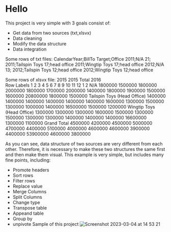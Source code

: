 # **Hello**

This project is very simple with 3 goals consist of:
- Get data from two sources (txt,xlsvx)
- Data cleaning
- Modify the data structure
- Data integration

Some rows of txt files:
CalendarYear;BillTo Target;Office
2011;N/A 21;
2011;Tailspin Toys 17;head office
2011;Wingtip Toys 17;head office
2012;N/A 13;
2012;Tailspin Toys 12;head office
2012;Wingtip Toys 12;head office

Some rows of xlsvx file:
	2015												2015 Total	2016	
Row Labels	1	2	3	4	5	6	7	8	9	10	11	12		1	2
N/A	1800000	1500000	1800000	2000000	1800000	1700000	2000000	1400000	1800000	1900000	1500000	1600000	20800000	1800000	1500000
Tailspin Toys (Head Office)	1400000	1400000	1400000	1400000	1400000	1400000	1600000	1300000	1500000	1300000	1000000	1400000	16500000	1500000	1200000
Wingtip Toys (Head Office)	1300000	1300000	1300000	1600000	1500000	1300000	1500000	1300000	1300000	1400000	1400000	1400000	16600000	1300000	1100000
Grand Total	4500000	4200000	4500000	5000000	4700000	4400000	5100000	4000000	4600000	4600000	3900000	4400000	53900000	4600000	3800000

As you can see, data structure of two sources are very different from each other. Therefore, it is necessary to make these two structures the same first and then make them visual. This example is very simple, but includes many fine points, including:
- Promote headers
- Sort rows
- Filter rows
- Replace value
- Merge Columns
- Split Columns
- Change type
- Transpose table
- Appeand table
- Group by
- unpivote
Sample of this project
![Screenshot 2023-03-04 at 14 53 21](https://user-images.githubusercontent.com/65550422/222906325-c0f7f91d-0d39-40d1-8606-6e1bbb83ef1a.png)
